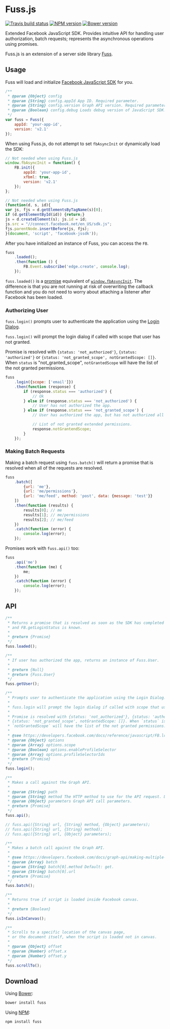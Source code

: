 <!--
This file has been generated using GitDown (https://github.com/gajus/gitdown).
Direct edits to this will be be overwritten. Look for GitDown markup file under ./.gitdown/ path.
-->
<h1 id="fuss-js">Fuss.js</h1>

[![Travis build status](http://img.shields.io/travis/gajus/fuss.js/master.svg?style=flat)](https://travis-ci.org/gajus/fuss.js)
[![NPM version](http://img.shields.io/npm/v/fuss.svg?style=flat)](https://www.npmjs.org/package/fuss)
[![Bower version](http://img.shields.io/bower/v/fuss.svg?style=flat)](http://bower.io/search/?q=fuss)

Extended Facebook JavaScript SDK. Provides intuitive API for handling user authorization, batch requests; represents the asynchronous operations using promises.

Fuss.js is an extension of a server side library [Fuss](https://github.com/gajus/fuss).

<h2 id="fuss-js-usage">Usage</h2>

Fuss will load and initialize [Facebook JavaScript SDK](https://developers.facebook.com/docs/javascript/quickstart/v2.2) for you. 

```js
/**
 * @param {Object} config
 * @param {String} config.appId App ID. Required parameter.
 * @param {String} config.version Graph API version. Required parameter.
 * @param {Boolean} config.debug Loads debug version of JavaScript SDK. Default: false.
 */
var fuss = Fuss({
    appId: 'your-app-id',
    version: 'v2.1'
});
```

When using Fuss.js, do not attempt to set `fbAsyncInit` or dynamically load the SDK:

```js
// Not needed when using Fuss.js
window.fbAsyncInit = function() {
    FB.init({
        appId: 'your-app-id',
        xfbml: true,
        version: 'v2.1'
    });
};

// Not needed when using Fuss.js
(function(d, s, id){
var js, fjs = d.getElementsByTagName(s)[0];
if (d.getElementById(id)) {return;}
js = d.createElement(s); js.id = id;
js.src = "//connect.facebook.net/en_US/sdk.js";
fjs.parentNode.insertBefore(js, fjs);
}(document, 'script', 'facebook-jssdk'));
```

After you have initialized an instance of Fuss, you can access the `FB`.

```js
fuss
    .loaded();
    .then(function () {
        FB.Event.subscribe('edge.create', console.log);
    });
```

`fuss.loaded()` is a [promise](https://developer.mozilla.org/en/docs/Web/JavaScript/Reference/Global_Objects/Promise) equivalent of [`window.fbAsyncInit`](https://developers.facebook.com/docs/javascript/quickstart/v2.2#advancedsetup). The difference is that you are not running at risk of overwriting the callback function and you do not need to worry about attaching a listener after Facebook has been loaded.

<h3 id="fuss-js-usage-authorizing-user">Authorizing User</h3>

`fuss.login()` prompts user to authenticate the application using the [Login Dialog](https://developers.facebook.com/docs/reference/dialogs/oauth/).

`fuss.login()` will prompt the login dialog if called with scope that user has not granted.

Promise is resolved with `{status: 'not_authorized'}`, `{status: 'authorized'}` or `{status: 'not_granted_scope', notGrantedScope: []}`. When `status` is "not_granted_scope", `notGrantedScope` will have the list of the not granted permissions.

```js
fuss
    .login({scope: ['email']})
    .then(function (response) {
        if (response.status === 'authorized') {
            // Ok
        } else if (response.status === 'not_authorized') {
            // User has not authorized the app.
        } else if (response.status === 'not_granted_scope') {
            // User has authorized the app, but has not authorized all of the scope.

            // List of not granted extended permissions.
            response.notGrantendScope;
        }
    });
```

<h3 id="fuss-js-usage-making-batch-requests">Making Batch Requests</h3>

Making a batch request using `fuss.batch()` will return a promise that is resolved when all of the requests are resolved.

```js
fuss
    .batch([
        {url: 'me'},
        {url: 'me/permissions'},
        {url: 'me/feed', method: 'post', data: {message: 'test'}}
    ])
    .then(function (results) {
        results[0]; // me
        results[1]; // me/permissions
        results[2]; // me/feed
    })
    .catch(function (error) {
        console.log(error);
    });
```

Promises work with `fuss.api()` too:

```js
fuss
    .api('me')
    .then(function (me) {
        me;
    })
    .catch(function (error) {
        console.log(error);
    });
```

<h2 id="fuss-js-api">API</h2>

```js
/**
 * Returns a promise that is resolved as soon as the SDK has completed loading
 * and FB.getLoginStatus is known.
 * 
 * @return {Promise}
 */
fuss.loaded();

/**
 * If user has authorized the app, returns an instance of Fuss.User.
 * 
 * @return {Null}
 * @return {Fuss.User}
 */
fuss.getUser();

/**
 * Prompts user to authenticate the application using the Login Dialog.
 *
 * fuss.login will prompt the login dialog if called with scope that user has not granted.
 *
 * Promise is resolved with {status: 'not_authorized'}, {status: 'authorized'} or
 * {status: 'not_granted_scope', notGrantedScope: []}. When `status` is "not_granted_scope",
 * `notGrantedScope` will have the list of the not granted permissions.
 * 
 * @see https://developers.facebook.com/docs/reference/javascript/FB.login/v2.2
 * @param {Object} options
 * @param {Array} options.scope
 * @param {Boolean} options.enableProfileSelector
 * @param {Array} options.profileSelectorIds
 * @return {Promise}
 */
fuss.login();

/**
 * Makes a call against the Graph API.
 * 
 * @param {String} path
 * @param {String} method The HTTP method to use for the API request. Default: get.
 * @param {Object} parameters Graph API call parameters.
 * @return {Promise}
 */
fuss.api();

// fuss.api({String} url, {String} method, {Object} parameters);
// fuss.api({String} url, {String} method);
// fuss.api({String} url, {Object} parameters);

/**
 * Makes a batch call against the Graph API.
 * 
 * @see https://developers.facebook.com/docs/graph-api/making-multiple-requests#multiple_methods
 * @param {Array} batch
 * @param {String} batch[0].method Default: get.
 * @param {String} batch[0].url
 * @return {Promise}
 */
fuss.batch();

/**
 * Returns true if script is loaded inside Facebook canvas.
 *
 * @return {Boolean}
 */
fuss.isInCanvas();

/**
 * Scrolls to a specific location of the canvas page,
 * or the document itself, when the script is loaded not in canvas.
 * 
 * @param {Object} offset
 * @param {Number} offset.x
 * @param {Number} offset.y
 */
fuss.scrollTo();
```

<h2 id="fuss-js-download">Download</h2>

Using [Bower](http://bower.io/):

```sh
bower install fuss
```

Using [NPM](https://www.npmjs.org/):

```sh
npm install fuss
```
